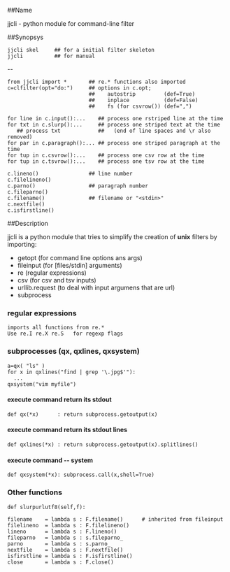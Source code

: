 ##Name

 jjcli - python module for command-line filter

##Synopsys

    jjcli skel     ## for a initial filter skeleton
    jjcli          ## for manual

   -- 

    from jjcli import *       ## re.* functions also imported
    c=clfilter(opt="do:")     ## options in c.opt;
                              ##    autostrip         (def=True)
                              ##    inplace           (def=False) 
                              ##    fs (for csvrow()) (def=",")

    for line in c.input():...    ## process one rstriped line at the time
    for txt in c.slurp():...     ## process one striped text at the time
       ## process txt            ##   (end of line spaces and \r also removed)
    for par in c.paragraph():... ## process one striped paragraph at the time
    for tup in c.csvrow():...    ## process one csv row at the time
    for tup in c.tsvrow():...    ## process one tsv row at the time

    c.lineno()                ## line number
    c.filelineno()
    c.parno()                 ## paragraph number
    c.fileparno()
    c.filename()              ## filename or "<stdin>"
    c.nextfile()
    c.isfirstline()

##Description

jjcli is a python module that tries to simplify the creation of
__unix__ filters by importing:

- getopt  (for command line options ans args)
- fileinput (for [files/stdin] arguments)
- re (regular expressions)
- csv  (for csv and tsv inputs)
- urllib.request (to deal with input argumens that are url)
- subprocess 

### regular expressions

    imports all functions from re.*
    Use re.I re.X re.S   for regexp flags

### subprocesses   (qx, qxlines, qxsystem)

    a=qx( "ls" )
    for x in qxlines("find | grep '\.jpg$'"): 
      ...
    qxsystem("vim myfile")

#### execute command return its stdout
    def qx(*x)      : return subprocess.getoutput(x)

#### execute command return its stdout lines
    def qxlines(*x) : return subprocess.getoutput(x).splitlines()

#### execute command -- system
    def qxsystem(*x): subprocess.call(x,shell=True)

### Other functions

    def slurpurlutf8(self,f):

    filename    = lambda s : F.filename()      # inherited from fileinput
    filelineno  = lambda s : F.filelineno()
    lineno      = lambda s : F.lineno()
    fileparno   = lambda s : s.fileparno_
    parno       = lambda s : s.parno_
    nextfile    = lambda s : F.nextfile()
    isfirstline = lambda s : F.isfirstline()
    close       = lambda s : F.close()

